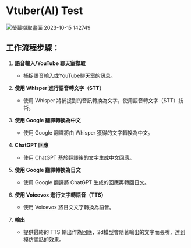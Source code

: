 # Vtuber(AI) Test
![螢幕擷取畫面 2023-10-15 142749](https://github.com/hydestory/AI-Waifu-Vtuber-master/assets/35997995/4f3da096-a5bc-4d24-8271-68abf6487525)
## 工作流程步驟：

1. **語音輸入/YouTube 聊天室擷取**
   - 捕捉語音輸入或YouTube聊天室的訊息。

2. **使用 Whisper 進行語音轉文字（STT）**
   - 使用 Whisper 將捕捉到的音訊轉換為文字，使用語音轉文字（STT）技術。

3. **使用 Google 翻譯轉換為中文**
   - 使用 Google 翻譯將由 Whisper 獲得的文字轉換為中文。

4. **ChatGPT 回應**
   - 使用 ChatGPT 基於翻譯後的文字生成中文回應。

5. **使用 Google 翻譯轉換為日文**
   - 使用 Google 翻譯將 ChatGPT 生成的回應再轉回日文。

6. **使用 Voicevox 進行文字轉語音（TTS）**
   - 使用 Voicevox 將日文文字轉換為語音。

7. **輸出**
   - 提供最終的 TTS 輸出作為回應，2d模型會隨著輸出的文字而張嘴，達到模仿說話的效果。
